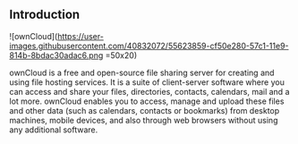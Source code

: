 ## Introduction  
![ownCloud](https://user-images.githubusercontent.com/40832072/55623859-cf50e280-57c1-11e9-814b-8bdac30adac6.png =50x20)  

ownCloud is a free and open-source file sharing server for creating and using file hosting services. It is a suite of client-server software where you can access and share your files, directories, contacts, calendars, mail and a lot more. ownCloud enables you to access, manage and upload these files and other data (such as calendars, contacts or bookmarks) from desktop machines, mobile devices, and also through web browsers without using any additional software.  

 
